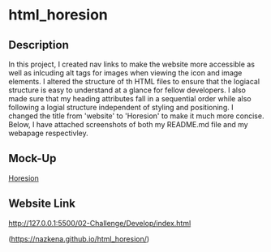 # html_horesion

## Description

In this  project, I created nav links to make the website more accessible as well as inlcuding alt tags for images when viewing the icon and image elements. I altered the structure of th HTML files to ensure that the logiacal structure is easy to understand at a glance for fellow developers. I also made sure that my heading attributes fall in a sequential order while also following a logial structure independent of styling and positioning. I changed the title from 'website' to 'Horesion' to make it much more concise. Below, I have attached screenshots of both my README.md file and my webapage respectivley.


## Mock-Up

[Horesion](./assets/css/image.png)

## Website Link

http://127.0.0.1:5500/02-Challenge/Develop/index.html






 (https://nazkena.github.io/html_horesion/)





